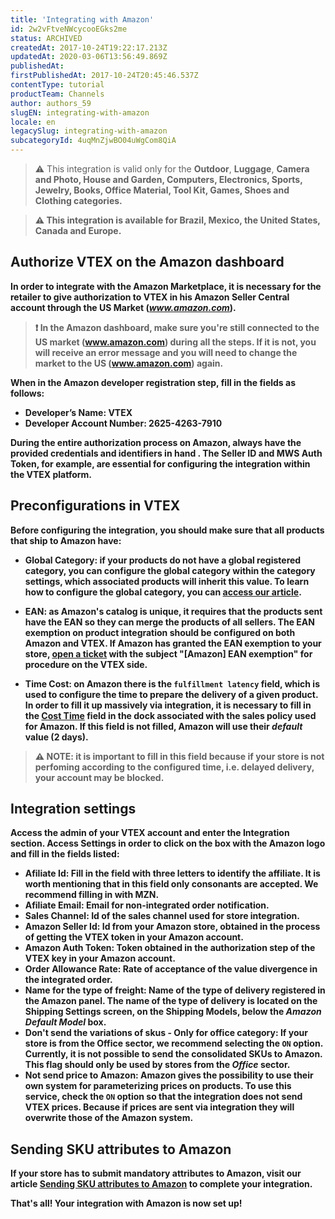 ```yaml
---
title: 'Integrating with Amazon'
id: 2w2vFtveNWcycooEGks2me
status: ARCHIVED
createdAt: 2017-10-24T19:22:17.213Z
updatedAt: 2020-03-06T13:56:49.869Z
publishedAt: 
firstPublishedAt: 2017-10-24T20:45:46.537Z
contentType: tutorial
productTeam: Channels
author: authors_59
slugEN: integrating-with-amazon
locale: en
legacySlug: integrating-with-amazon
subcategoryId: 4uqMnZjwBO04uWgCom8QiA
---
```


>⚠️ This integration is valid only for the **Outdoor**, **Luggage**, **Camera and Photo, <b>House and Garden**, **Computers**, **Electronics**, **Sports**, **Jewelry**, **Books**, **Office Material**, **Tool Kit**, **Games**, **Shoes** and **Clothing** categories.

>⚠️ This integration is available for Brazil, Mexico, the United States, Canada and Europe.

## Authorize VTEX on the Amazon dashboard

In order to integrate with the Amazon Marketplace, it is necessary for the retailer to give authorization to VTEX in his Amazon Seller Central account through the US Market (_www.amazon.com_).

>❗ In the Amazon dashboard, make sure you're still connected to the US market (www.amazon.com) during all the steps. If it is not, you will receive an error message and you will need to change the market to the US (www.amazon.com) again.

 When in the Amazon developer registration step, fill in the fields as follows:  
  - Developer’s Name: VTEX  
  - Developer Account Number: 2625-4263-7910  

__During the entire authorization process on Amazon, always have the provided credentials and identifiers in hand .__ The Seller ID and MWS Auth Token, for example, are essential for configuring the integration within the VTEX platform.


## Preconfigurations in VTEX

Before configuring the integration, you should make sure that all products that ship to Amazon have:

  - __Global Category:__ if your products do not have a global registered category, you can configure the global category within the category settings, which associated products will inherit this value. To learn how to configure the global category, you can [access our article](/en/tutorial/setting-up-the-global-category).

  - __EAN:__ as Amazon's catalog is unique, it requires that the products sent have the EAN so they can merge the products of all sellers. The EAN exemption on product integration should be configured on both Amazon and VTEX. If Amazon has granted the EAN exemption to your store, [open a ticket](https://support.vtex.com/hc/en-us/requests) with the subject "[Amazon] EAN exemption" for procedure on the VTEX side.
  
  -  __Time Cost__: on Amazon there is the `fulfillment latency` field, which is __used to configure the time to prepare the delivery of a given product__. In order to fill it up massively via integration, it is necessary to fill in the [Cost Time](https://help.vtex.com/en/tutorial/how-to-register-a-dock) field in the dock associated with the sales policy used for Amazon. If this field is not filled, Amazon will use their _default_ value (2 days).

>⚠️ NOTE: it is important to fill in this field because if your store is not perfoming according to the configured time, i.e. delayed delivery, your account may be blocked.

## Integration settings

Access the admin of your VTEX account and enter the __Integration__ section. Access __Settings__ in order to click on the box with the Amazon logo and fill in the fields listed:

- __Afiliate Id__: Fill in the field with three letters to identify the affiliate. It is worth mentioning that in this field only consonants are accepted. We recommend filling in with MZN.
- __Afiliate Email__: Email for non-integrated order notification.
- __Sales Channel__: Id of the sales channel used for store integration.
- __Amazon Seller Id__: Id from your Amazon store, obtained in the process of getting the VTEX token in your Amazon account.
- __Amazon Auth Token__: Token obtained in the authorization step of the VTEX key in your Amazon account. 
- __Order Allowance Rate__: Rate of acceptance of the value divergence in the integrated order.
- __Name for the type of freight__: Name of the type of delivery registered in the Amazon panel. The name of the type of delivery is located on the __Shipping Settings__ screen, on the __Shipping Models__, __below__ the _Amazon Default Model_ box.
- __Don't send the variations of skus - Only for office category__: If your store is from the __Office__ sector, we recommend selecting the `ON` option. Currently, it is not possible to send the consolidated SKUs to Amazon. __This flag should only be used by stores from the *Office* sector__.
- __Not send price to Amazon:__ Amazon gives the possibility to use their own system for parameterizing prices on products. __To use this service, check the `ON` option so that the integration does not send VTEX prices.__ Because if prices are sent via integration they will overwrite those of the Amazon system.

## Sending SKU attributes to Amazon

If your store has to submit mandatory attributes to Amazon, visit our article [Sending SKU attributes to Amazon](/en/tutorial/sending-sku-attributes-to-amazon) to complete your integration.

That's all! Your integration with Amazon is now set up!
